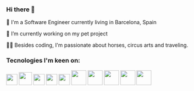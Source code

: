 ### Hi there 👋

🏮 I'm a Software Engineer currently living in Barcelona, Spain

🔭 I’m currently working on my pet project

🤸‍♀️ Besides coding, I'm passionate about horses, circus arts and traveling.

### Tecnologies I'm keen on:
  <div display="flex">
    <img width="30px" src="https://cdn.worldvectorlogo.com/logos/angular-icon.svg"/>
    <img width="35px" src="https://upload.wikimedia.org/wikipedia/commons/thumb/4/4c/Typescript_logo_2020.svg/1024px-Typescript_logo_2020.svg.png" />
    <img width="30px" src="https://cdn.worldvectorlogo.com/logos/nestjs.svg" />
    <img width="30px" src="https://upload.wikimedia.org/wikipedia/commons/1/17/GraphQL_Logo.svg" />
    <img width="30px" src="https://upload.wikimedia.org/wikipedia/commons/a/a7/React-icon.svg" />
    <img width="40px" src="https://cdn.worldvectorlogo.com/logos/nodejs-icon.svg" />
    <img width="40px" src="https://cdn.worldvectorlogo.com/logos/logo-javascript.svg" />
    <img width="40px" src="https://cdn.worldvectorlogo.com/logos/jest-2.svg" />
    <img width="40px" src="https://cdn.worldvectorlogo.com/logos/redux.svg" />
    <img width="40px" src="https://cdn.worldvectorlogo.com/logos/express-109.svg" />
  <div>



<!--
**thaistcosta/thaistcosta** is a ✨ _special_ ✨ repository because its `README.md` (this file) appears on your GitHub profile.

Here are some ideas to get you started:

- 🔭 I’m currently working on ...
- 🌱 I’m currently learning ...
- 👯 I’m looking to collaborate on ...
- 🤔 I’m looking for help with ...
- 💬 Ask me about ...
- 📫 How to reach me: ...
- 😄 Pronouns: ...
- ⚡ Fun fact: ...
-->
